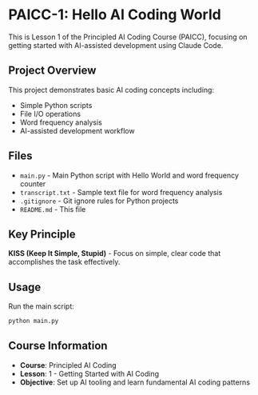 # PAICC-1: Hello AI Coding World

This is Lesson 1 of the Principled AI Coding Course (PAICC), focusing on getting started with AI-assisted development using Claude Code.

## Project Overview

This project demonstrates basic AI coding concepts including:
- Simple Python scripts
- File I/O operations
- Word frequency analysis
- AI-assisted development workflow

## Files

- `main.py` - Main Python script with Hello World and word frequency counter
- `transcript.txt` - Sample text file for word frequency analysis
- `.gitignore` - Git ignore rules for Python projects
- `README.md` - This file

## Key Principle

**KISS (Keep It Simple, Stupid)** - Focus on simple, clear code that accomplishes the task effectively.

## Usage

Run the main script:
```bash
python main.py
```

## Course Information

- **Course**: Principled AI Coding
- **Lesson**: 1 - Getting Started with AI Coding
- **Objective**: Set up AI tooling and learn fundamental AI coding patterns